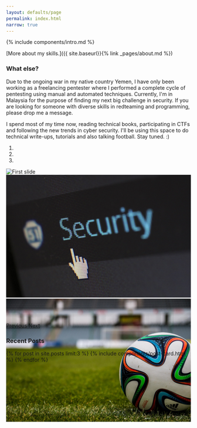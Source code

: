 ```yaml
---
layout: defaults/page
permalink: index.html
narrow: true
---
```


{% include components/intro.md %}

[More about my skills.]({{ site.baseurl}}{% link _pages/about.md %})

### What else?

Due to the ongoing war in my native country Yemen, I have only been working as a freelancing pentester where I performed a complete cycle of pentesting using manual and automated techniques. Currently, I'm in Malaysia for the purpose of finding my next big challenge in security. If you are looking for someone with diverse skills in redteaming and programming, please drop me a message.

I spend most of my time now, reading technical books, participating in CTFs and following the new trends in cyber security.
I'll be using this space to do technical write-ups, tutorials and also talking football. Stay tuned. :)


<div id="carouselExampleIndicators" class="carousel slide" data-ride="carousel">
  <ol class="carousel-indicators">
    <li data-target="#carouselExampleIndicators" data-slide-to="0" class="active"></li>
    <li data-target="#carouselExampleIndicators" data-slide-to="1"></li>
    <li data-target="#carouselExampleIndicators" data-slide-to="2"></li>
  </ol>
  <div class="carousel-inner" role="listbox" style=" width:100%; max-height: 420px !important;">
    <div class="carousel-item active">
      <img class="d-block img-fluid" src="theme/img/ny.jpg" alt="First slide">
    </div>
    <div class="carousel-item">
      <img class="d-block img-fluid" src="theme/img/sec.jpg" alt="Second slide">
    </div>
    <div class="carousel-item">
      <img class="d-block img-fluid" src="theme/img/ball.jpg" alt="Third slide">
    </div>
  </div>
  <a class="carousel-control-prev" href="#carouselExampleIndicators" role="button" data-slide="prev">
    <span class="carousel-control-prev-icon" aria-hidden="true"></span>
    <span class="sr-only">Previous</span>
  </a>
  <a class="carousel-control-next" href="#carouselExampleIndicators" role="button" data-slide="next">
    <span class="carousel-control-next-icon" aria-hidden="true"></span>
    <span class="sr-only">Next</span>
  </a>
</div>
</p>

### Recent Posts

{% for post in site.posts limit:3 %}
{% include components/post-card.html %}
{% endfor %}



